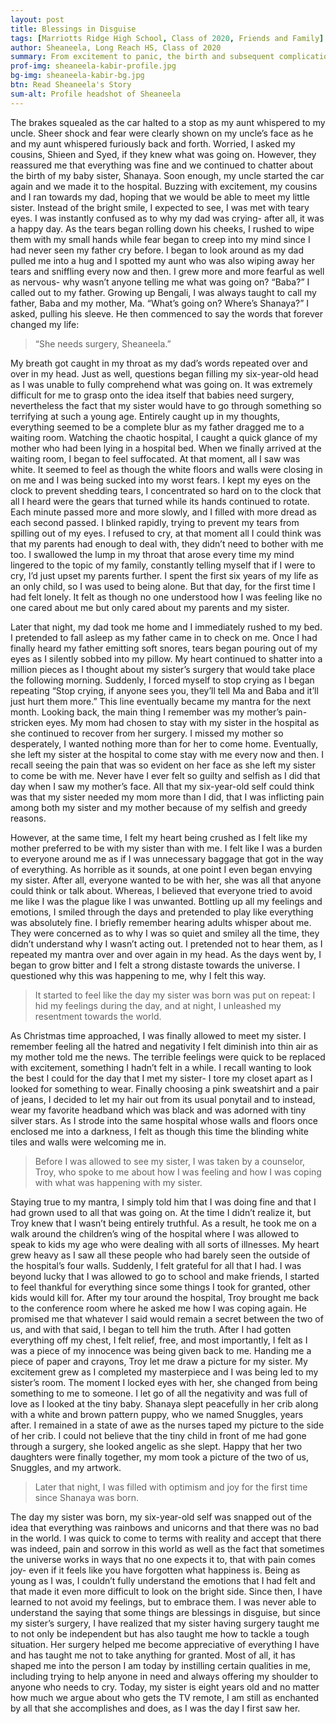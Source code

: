 ```yaml
---
layout: post
title: Blessings in Disguise
tags: [Marriotts Ridge High School, Class of 2020, Friends and Family]  
author: Sheaneela, Long Reach HS, Class of 2020
summary: From excitement to panic, the birth and subsequent complications of Sheaneela's new baby sister gave her a new outlook on life.
prof-img: sheaneela-kabir-profile.jpg
bg-img: sheaneela-kabir-bg.jpg
btn: Read Sheaneela's Story
sum-alt: Profile headshot of Sheaneela
---
```


The brakes squealed as the car halted to a stop as my aunt whispered to my uncle. Sheer shock and fear were clearly shown on my uncle’s face as he and my aunt whispered furiously back and forth. Worried, I asked my cousins, Shieen and Syed, if they knew what was going on. However, they reassured me that everything was fine and we continued to chatter about the birth of my baby sister, Shanaya. Soon enough, my uncle started the car again and we made it to the hospital. Buzzing with excitement, my cousins and I ran towards my dad, hoping that we would be able to meet my little sister. Instead of the bright smile, I expected to see, I was met with teary eyes. I was instantly confused as to why my dad was crying- after all, it was a happy day. As the tears began rolling down his cheeks, I rushed to wipe them with my small hands while fear began to creep into my mind since I had never seen my father cry before. I began to look around as my dad pulled me into a hug and I spotted my aunt who was also wiping away her tears and sniffling every now and then. I grew more and more fearful as well as nervous- why wasn’t anyone telling me what was going on? “Baba?” I called out to my father. Growing up Bengali, I was always taught to call my father, Baba and my mother, Ma. “What’s going on? Where’s Shanaya?” I asked, pulling his sleeve. He then commenced to say the words that forever changed my life: 

>“She needs surgery, Sheaneela.” 

My breath got caught in my throat as my dad’s words repeated over and over in my head. Just as well, questions began filling my six-year-old head as I was unable to fully comprehend what was going on. It was extremely difficult for me to grasp onto the idea itself that babies need surgery, nevertheless the fact that my sister would have to go through something so terrifying at such a young age. Entirely caught up in my thoughts, everything seemed to be a complete blur as my father dragged me to a waiting room. Watching the chaotic hospital, I caught a quick glance of my mother who had been lying in a hospital bed. When we finally arrived at the waiting room, I began to feel suffocated. At that moment, all I saw was white. It seemed to feel as though the white floors and walls were closing in on me and I was being sucked into my worst fears. I kept my eyes on the clock to prevent shedding tears, I concentrated so hard on to the clock that all I heard were the gears that turned while its hands continued to rotate. Each minute passed more and more slowly, and I filled with more dread as each second passed. I blinked rapidly, trying to prevent my tears from spilling out of my eyes. I refused to cry, at that moment all I could think was that my parents had enough to deal with, they didn’t need to bother with me too. I swallowed the lump in my throat that arose every time my mind lingered to the topic of my family, constantly telling myself that if I were to cry, I’d just upset my parents further. I spent the first six years of my life as an only child, so I was used to being alone. But that day, for the first time I had felt lonely. It felt as though no one understood how I was feeling like no one cared about me but only cared about my parents and my sister. 

Later that night, my dad took me home and I immediately rushed to my bed. I pretended to fall asleep as my father came in to check on me. Once I had finally heard my father emitting soft snores, tears began pouring out of my eyes as I silently sobbed into my pillow. My heart continued to shatter into a million pieces as I thought about my sister’s surgery that would take place the following morning. Suddenly, I forced myself to stop crying as I began repeating “Stop crying, if anyone sees you, they’ll tell Ma and Baba and it’ll just hurt them more.” This line eventually became my mantra for the next month. Looking back, the main thing I remember was my mother’s pain-stricken eyes. My mom had chosen to stay with my sister in the hospital as she continued to recover from her surgery. I missed my mother so desperately, I wanted nothing more than for her to come home. Eventually, she left my sister at the hospital to come stay with me every now and then. I recall seeing the pain that was so evident on her face as she left my sister to come be with me. Never have I ever felt so guilty and selfish as I did that day when I saw my mother’s face. All that my six-year-old self could think was that my sister needed my mom more than I did, that I was inflicting pain among both my sister and my mother because of my selfish and greedy reasons. 

However, at the same time, I felt my heart being crushed as I felt like my mother preferred to be with my sister than with me. I felt like I was a burden to everyone around me as if I was unnecessary baggage that got in the way of everything. As horrible as it sounds, at one point I even began envying my sister. After all, everyone wanted to be with her, she was all that anyone could think or talk about. Whereas, I believed that everyone tried to avoid me like I was the plague like I was unwanted. Bottling up all my feelings and emotions, I smiled through the days and pretended to play like everything was absolutely fine. I briefly remember hearing adults whisper about me. They were concerned as to why I was so quiet and smiley all the time, they didn’t understand why I wasn’t acting out. I pretended not to hear them, as I repeated my mantra over and over again in my head. As the days went by, I began to grow bitter and I felt a strong distaste towards the universe. I questioned why this was happening to me, why I felt this way. 

>It started to feel like the day my sister was born was put on repeat: I hid my feelings during the day, and at night, I unleashed my resentment towards the world. 

As Christmas time approached, I was finally allowed to meet my sister. I remember feeling all the hatred and negativity I felt diminish into thin air as my mother told me the news. The terrible feelings were quick to be replaced with excitement, something I hadn’t felt in a while. I recall wanting to look the best I could for the day that I met my sister- I tore my closet apart as I looked for something to wear. Finally choosing a pink sweatshirt and a pair of jeans, I decided to let my hair out from its usual ponytail and to instead, wear my favorite headband which was black and was adorned with tiny silver stars. As I strode into the same hospital whose walls and floors once enclosed me into a darkness, I felt as though this time the blinding white tiles and walls were welcoming me in. 

>Before I was allowed to see my sister, I was taken by a counselor, Troy, who spoke to me about how I was feeling and how I was coping with what was happening with my sister. 

Staying true to my mantra, I simply told him that I was doing fine and that I had grown used to all that was going on. At the time I didn’t realize it, but Troy knew that I wasn’t being entirely truthful. As a result, he took me on a walk around the children’s wing of the hospital where I was allowed to speak to kids my age who were dealing with all sorts of illnesses. My heart grew heavy as I saw all these people who had barely seen the outside of the hospital’s four walls. Suddenly, I felt grateful for all that I had. I was beyond lucky that I was allowed to go to school and make friends, I started to feel thankful for everything since some things I took for granted, other kids would kill for. After my tour around the hospital, Troy brought me back to the conference room where he asked me how I was coping again. He promised me that whatever I said would remain a secret between the two of us, and with that said, I began to tell him the truth. After I had gotten everything off my chest, I felt relief, free, and most importantly, I felt as I was a piece of my innocence was being given back to me. Handing me a piece of paper and crayons, Troy let me draw a picture for my sister. My excitement grew as I completed my masterpiece and I was being led to my sister’s room. The moment I locked eyes with her, she changed from being something to me to someone. I let go of all the negativity and was full of love as I looked at the tiny baby. Shanaya slept peacefully in her crib along with a white and brown pattern puppy, who we named Snuggles, years after. I remained in a state of awe as the nurses taped my picture to the side of her crib. I could not believe that the tiny child in front of me had gone through a surgery, she looked angelic as she slept. Happy that her two daughters were finally together, my mom took a picture of the two of us, Snuggles, and my artwork. 

>Later that night, I was filled with optimism and joy for the first time since Shanaya was born.

The day my sister was born, my six-year-old self was snapped out of the idea that everything was rainbows and unicorns and that there was no bad in the world. I was quick to come to terms with reality and accept that there was indeed, pain and sorrow in this world as well as the fact that sometimes the universe works in ways that no one expects it to, that with pain comes joy- even if it feels like you have forgotten what happiness is. Being as young as I was, I couldn’t fully understand the emotions that I had felt and that made it even more difficult to look on the bright side. Since then, I have learned to not avoid my feelings, but to embrace them. I was never able to understand the saying that some things are blessings in disguise, but since my sister’s surgery, I have realized that my sister having surgery taught me to not only be independent but has also taught me how to tackle a tough situation. Her surgery helped me become appreciative of everything I have and has taught me not to take anything for granted. Most of all, it has shaped me into the person I am today by instilling certain qualities in me, including trying to help anyone in need and always offering my shoulder to anyone who needs to cry. Today, my sister is eight years old and no matter how much we argue about who gets the TV remote, I am still as enchanted by all that she accomplishes and does, as I was the day I first saw her. 